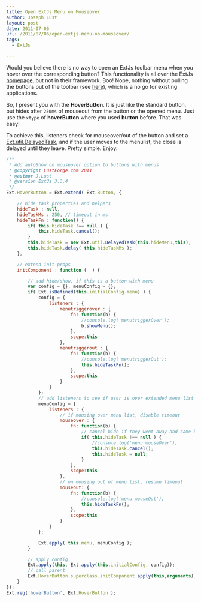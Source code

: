 ```yaml
---
title: Open ExtJs Menu on Mouseover
author: Joseph Lust
layout: post
date: 2011-07-06
url: /2011/07/06/open-extjs-menu-on-mouseover/
tags:
  - ExtJs

---
```

Would you believe there is no way to open an ExtJs toolbar menu when you hover over the corresponding button? This functionality is all over the ExtJs [homepage](https://www.sencha.com), but not in their framework. Boo! Nope, nothing without pulling the buttons out of the toolbar (see <a title="ExtJs Forum Topic" href="http://www.sencha.com/forum/showthread.php?69931-toolbar-menu-open-on-hover" target="_blank">here</a>), which is a no go for existing applications.

So, I present you with the **HoverButton**. It is just like the standard button, but hides after `250ms` of mouseout from the button or the opened menu. Just use the `xtype` of **hoverButton** where you used **button** before. That was easy!

To achieve this, listeners check for mouseover/out of the button and set a [Ext.util.DelayedTask][1], and if the user moves to the menulist, the close is delayed until they leave. Pretty simple. Enjoy.

```javascript
/**
 * Add autoShow on mouseover option to buttons with menus
 * @copyright LustForge.com 2011
 * @author J.Lust
 * @version ExtJs 3.3.4
 */
Ext.HoverButton = Ext.extend( Ext.Button, {

    // hide task properties and helpers
    hideTask : null,
    hideTaskMs : 250, // timeout in ms
    hideTaskFn : function() {
        if( this.hideTask !== null ) {
            this.hideTask.cancel();
        }
        this.hideTask = new Ext.util.DelayedTask(this.hideMenu,this);
        this.hideTask.delay( this.hideTaskMs );
    },

    // extend init props
    initComponent : function (  ) {

        // add hide/show, if this is a button with menu
        var config = {}, menuConfig = {};
        if( Ext.isDefined(this.initialConfig.menu) ) {
            config = {
                listeners : {
                    menutriggerover : {
                        fn: function(b) {
                            //console.log('menutriggerOver');
                            b.showMenu();
                        },
                        scope:this
                    },
                    menutriggerout : {
                        fn: function(b) {
                            //console.log('menutriggerOut');
                            this.hideTaskFn();
                        },
                        scope:this
                    }
                }
            };
            // add listeners to see if user is over extended menu list
            menuConfig = {
                listeners : {
                    // if mousing over menu list, disable timeout
                    mouseover : {
                        fn: function(b) {
                            // cancel hide if they went away and came back
                            if( this.hideTask !== null ) {
                                //console.log('menu mouseOver');
                                this.hideTask.cancel();
                                this.hideTask = null;
                            }
                        },
                        scope:this
                    },
                    // on mousing out of menu list, resume timeout
                    mouseout: {
                        fn: function(b) {
                            //console.log('menu mouseOut');
                            this.hideTaskFn();
                        },
                        scope:this
                    }
                }
            };

            Ext.apply( this.menu, menuConfig );
        }

        // apply config
        Ext.apply(this, Ext.apply(this.initialConfig, config));
        // call parent
        Ext.HoverButton.superclass.initComponent.apply(this,arguments);
    }
});
Ext.reg('hoverButton', Ext.HoverButton );
```

 [1]: http://www.objis.com/formationextjs/lib/extjs-4.0.0/docs/api/Ext.util.DelayedTask.html


